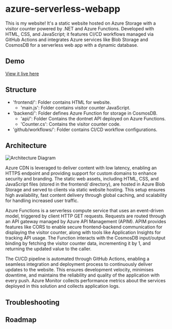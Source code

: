 # azure-serverless-webapp
This is my website! It's a static website hosted on Azure Storage with a visitor counter powered by .NET and Azure Functions. Developed with HTML, CSS, and JavaScript; it features CI/CD workflows managed via GitHub Actions and integrates Azure services like Blob Storage and CosmosDB for a serverless web app with a dynamic database. 

## Demo
[View it live here](https://www.ellamaggs.com/)

## Structure
- 'frontend/': Folder contains HTML for website. 
    - 'main.js': Folder contains visitor counter JavaScript. 
- 'backend/': Folder defines Azure Function for storage in CosmosDB.
    - 'api/': Folder Contains the dontnet API deployed on Azure Functions.
    - 'Counter.cs': Contains the visitor counter code. 
- 'github/workflows/': Folder contains CI/CD workflow configurations. 

## Architecture
![Architecture Diagram](EMWebAppArchitectureDiagram.png)

Azure CDN is leveraged to deliver content with low latency, enabling an HTTPS endpoint and providing support for custom domains to enhance security and branding. The static web assets, including HTML, CSS, and JavaScript files (stored in the frontend/ directory), are hosted in Azure Blob Storage and served to clients via static website hosting. This setup ensures high availability, fast content delivery through global caching, and scalability for handling increased user traffic.

Azure Functions is a serverless compute service that uses an event-driven model, triggered by client HTTP GET requests. Requests are routed through an API gateway managed by Azure API Management (APIM). APIM provides features like CORS to enable secure frontend-backend communication for displaying the visitor counter, along with tools like Application Insights for tracking API usage. The Function interacts with the CosmosDB input/output binding by fetching the visitor counter data, incrementing it by 1, and  returning the updated value to the caller. 

The CI/CD pipeline is automated through GitHub Actions, enabling a seamless integration and deployment process to continuously deliver updates to the website. This ensures development velocity, minimises downtime, and maintains the reliability and quality of the application with every push. Azure Monitor collects performance metrics about the services deployed in this solution and collects application logs. 

## Troubleshooting

## Roadmap